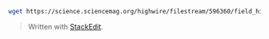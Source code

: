 ```bash
wget https://science.sciencemag.org/highwire/filestream/596360/field_highwire_adjunct_files/0/1256442_DatafileS1.txt

```

> Written with [StackEdit](https://stackedit.io/).
<!--stackedit_data:
eyJoaXN0b3J5IjpbLTI1OTE4NDA0NF19
-->